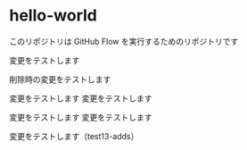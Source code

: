 # hello-world
このリポジトリは GitHub Flow を実行するためのリポジトリです

変更をテストします

削除時の変更をテストします

変更をテストします
変更をテストします

変更をテストします
変更をテストします

変更をテストします（test13-adds）

